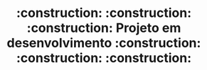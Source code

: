 
<h1 align = "center">
  :construction: :construction: :construction: 
  Projeto em desenvolvimento 
  :construction: :construction: :construction: 
</h1>

